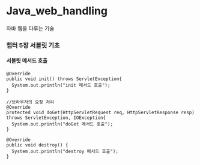 # Java_web_handling
자바 웹을 다루는 기술


### 챕터 5장 서블릿 기초

#### 서블릿 메서드 호출
    @Override
    public void init() throws ServletException{
      System.out.println("init 메서드 호출");
    }

    //브라우저의 요청 처리
    @Override
    protected void doGet(HttpServletRequest req, HttpServletResponse resp)
    throws ServletException, IOException{
      System.out.println("doGet 메서드 호출");
    }

    @Override
    public void destroy() {
      System.out.println("destroy 메서드 호출");
    }
   
